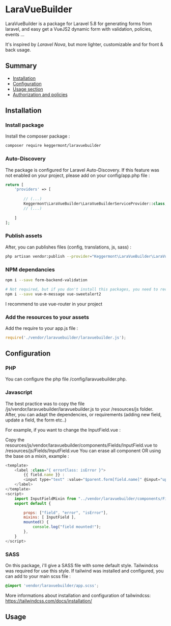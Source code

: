 # LaraVueBuilder

LaraVueBuilder is a package for Laravel 5.8 for generating forms from laravel, and easy get a VueJS2 dynamic form with validation, policies, events ...

It's inspired by *Laravel Nova*, but more lighter, customizable and for front & back usage.


## Summary
- [Installation](#installation)
- [Configuration](#configuration)
- [Usage section](#usage)
- [Authorization and policies](#policies)

## Installation

### Install package
Install the composer package :
```bash
composer require keggermont/laravuebuilder
```


### Auto-Discovery
The package is configured for Laravel Auto-Discovery.
If this feature was not enabled on your project, please add on your config/app.php file :


```php
return [
    'providers' => [
    
        // (...)        
        Keggermont\LaraVueBuilder\LaraVueBuilderServiceProvider::class,
        // (...)
        
    ]
];
```

### Publish assets

After, you can publishes files (config, translations, js, sass) :
```bash
php artisan vendor:publish --provider="Keggermont\LaraVueBuilder\LaraVueBuilderServiceProvider"
```

### NPM dependancies
```bash
npm i --save form-backend-validation

# Not required, but if you don't install this packages, you need to reconfigure the file in resources/js/laravuebuilder.js
npm i --save vue-m-message vue-sweetalert2
```

I recommend to use vue-router in your project 


### Add the resources to your assets

Add the require to your app.js file :
```js
require('./vendor/laravuebuilder/laravuebuilder.js');
```

## Configuration

### PHP
You can configure the php file /config/laravuebuilder.php.

### Javascript
The best practice was to copy the file /js/vendor/laravuebuilder/laravuebuilder.js to your /resources/js folder.
After, you can adapt the dependencies, or requirements (adding new field, update a field, the form etc..)

For example, if you want to change the InputField.vue :

Copy the resources/js/vendor/laravuebuilder/components/Fields/InputField.vue to /resources/js/Fields/InputField.vue
You can erase all component OR using the base on a mixin, example :
```js
<template>
    <label :class="{ errorClass: isError }">
        {{ field.name }} :
        <input type="text" :value="$parent.form[field.name]" @input="updateField($event.target.value)" v-on:keyup.enter="$parent.onSubmit">
    </label>
</template> 
<script>
    import InputFieldMixin from "../vendor/laravuebuilder/components/Fields/InputField.vue";
    export default {

        props: ["field", "error", "isError"],
        mixins: [ InputField ],
        mounted() {
            console.log("field mounted!");
        }, 
    }
</script>
```

### SASS
On this package, i'll give a SASS file with some default style.
Tailwindcss was required for use this style. If tailwind was installed and configured, you can add to your main scss file : 

```css
@import 'vendor/laravuebuilder/app.scss';
```

More informations about installation and configuration of tailwindcss: https://tailwindcss.com/docs/installation/


## Usage